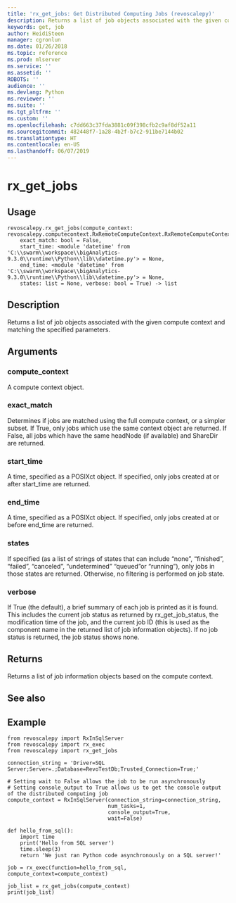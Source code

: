 ```yaml
---
title: 'rx_get_jobs: Get Distributed Computing Jobs (revoscalepy)'
description: Returns a list of job objects associated with the given compute context and matching the specified parameters.
keywords: get, job
author: HeidiSteen
manager: cgronlun
ms.date: 01/26/2018
ms.topic: reference
ms.prod: mlserver
ms.service: ''
ms.assetid: ''
ROBOTS: ''
audience: ''
ms.devlang: Python
ms.reviewer: ''
ms.suite: ''
ms.tgt_pltfrm: ''
ms.custom: ''
ms.openlocfilehash: c7dd663c37fda3881c09f398cfb2c9af8df52a11
ms.sourcegitcommit: 482448f7-1a28-4b2f-b7c2-911be7144b02
ms.translationtype: HT
ms.contentlocale: en-US
ms.lasthandoff: 06/07/2019
---
```

# <a name="rxgetjobs"></a>rx_get_jobs


 


## <a name="usage"></a>Usage



```
revoscalepy.rx_get_jobs(compute_context: revoscalepy.computecontext.RxRemoteComputeContext.RxRemoteComputeContext,
    exact_match: bool = False,
    start_time: <module 'datetime' from 'C:\\swarm\\workspace\\bigAnalytics-9.3.0\\runtime\\Python\\lib\\datetime.py'> = None,
    end_time: <module 'datetime' from 'C:\\swarm\\workspace\\bigAnalytics-9.3.0\\runtime\\Python\\lib\\datetime.py'> = None,
    states: list = None, verbose: bool = True) -> list
```





## <a name="description"></a>Description

Returns a list of job objects associated with the given compute context and matching the specified parameters.


## <a name="arguments"></a>Arguments


### <a name="computecontext"></a>compute_context

A compute context object.


### <a name="exactmatch"></a>exact_match

Determines if jobs are matched using the full compute context, or a simpler subset. If True, only jobs which use the same context object are returned. If False, all jobs which have the same headNode (if available) and ShareDir are returned.


### <a name="starttime"></a>start_time

A time, specified as a POSIXct object. If specified, only jobs created at or after start_time are returned.


### <a name="endtime"></a>end_time

A time, specified as a POSIXct object. If specified, only jobs created at or before end_time are returned.


### <a name="states"></a>states

If specified (as a list of strings of states that can include “none”, “finished”, “failed”, “canceled”, “undetermined” “queued”or “running”), only jobs in those states are returned. Otherwise, no filtering is performed on job state.


### <a name="verbose"></a>verbose

If True (the default), a brief summary of each job is printed as it is found. This includes the current job status as returned by rx_get_job_status, the modification time of the job, and the current job ID (this is used as the component name in the returned list of job information objects). If no job status is returned, the job status shows none.


## <a name="returns"></a>Returns

Returns a list of job information objects based on the compute context.


## <a name="see-also"></a>See also


## <a name="example"></a>Example



```
from revoscalepy import RxInSqlServer
from revoscalepy import rx_exec
from revoscalepy import rx_get_jobs

connection_string = 'Driver=SQL Server;Server=.;Database=RevoTestDb;Trusted_Connection=True;'

# Setting wait to False allows the job to be run asynchronously
# Setting console_output to True allows us to get the console output of the distributed computing job
compute_context = RxInSqlServer(connection_string=connection_string,
                                num_tasks=1,
                                console_output=True,
                                wait=False)

def hello_from_sql():
    import time
    print('Hello from SQL server')
    time.sleep(3)
    return 'We just ran Python code asynchronously on a SQL server!'

job = rx_exec(function=hello_from_sql, compute_context=compute_context)

job_list = rx_get_jobs(compute_context)
print(job_list)
```

